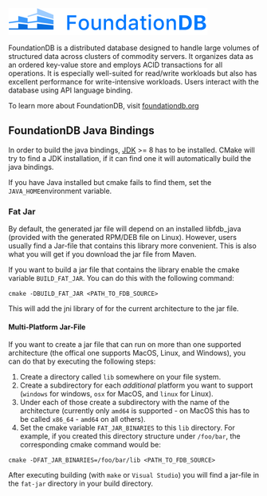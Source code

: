 <img alt="FoundationDB logo" src="documentation/FDB_logo.png?raw=true" width="400">

FoundationDB is a distributed database designed to handle large volumes of structured data across clusters of commodity servers. It organizes data as an ordered key-value store and employs ACID transactions for all operations. It is especially well-suited for read/write workloads but also has excellent performance for write-intensive workloads. Users interact with the database using API language binding.

To learn more about FoundationDB, visit [foundationdb.org](https://www.foundationdb.org/)

## FoundationDB Java Bindings

In order to build the java bindings,
[JDK](http://www.oracle.com/technetwork/java/javase/downloads/index.html) >= 8
has to be installed. CMake will try to find a JDK installation, if it can find
one it will automatically build the java bindings.

If you have Java installed but cmake fails to find them, set the
`JAVA_HOME`environment variable.

### Fat Jar

By default, the generated jar file will depend on an installed libfdb_java
(provided with the generated RPM/DEB file on Linux). However, users usually find
a Jar-file that contains this library more convenient. This is also what you
will get if you download the jar file from Maven.

If you want to build a jar file that contains the library enable the cmake
variable `BUILD_FAT_JAR`. You can do this with the following command:

```
cmake -DBUILD_FAT_JAR <PATH_TO_FDB_SOURCE>
```

This will add the jni library of for the current architecture to the jar file.

#### Multi-Platform Jar-File

If you want to create a jar file that can run on more than one supported
architecture (the offical one supports MacOS, Linux, and Windows), you can do
that by executing the following steps:

1. Create a directory called `lib` somewhere on your file system.
1. Create a subdirectory for each *additional* platform you want to support
   (`windows` for windows, `osx` for MacOS, and `linux` for Linux).
1. Under each of those create a subdirectory with the name of the architecture
   (currently only `amd64` is supported - on MacOS this has to be called
   `x86_64` - `amd64` on all others).
1. Set the cmake variable `FAT_JAR_BINARIES` to this `lib` directory. For
   example, if you created this directory structure under `/foo/bar`, the
   corresponding cmake command would be:

```
cmake -DFAT_JAR_BINARIES=/foo/bar/lib <PATH_TO_FDB_SOURCE>
```

After executing building (with `make` or `Visual Studio`) you will find a
jar-file in the `fat-jar` directory in your build directory.
